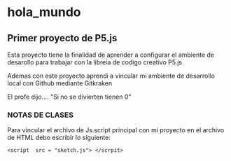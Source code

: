 # hola_mundo

## Primer proyecto de **P5.js**

Esta proyecto tiene la finalidad de aprender a configurar el ambiente de desarollo para trabajar con la libreia de codigo creativo P5.js 

Ademas con este proyecto aprendi a vincular mi ambiente de desarrollo local con Github mediante Gitkraken

El profe dijo....
"Si no se divierten tienen 0"

### NOTAS DE CLASES
Para vincular el archivo de Js.script principal con mi proyecto en el archivo de HTML debo escribir lo siguiente:

```´
<script  src = "sketch.js"> </scrpit>





```

